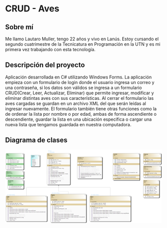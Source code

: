 # CRUD - Aves

## Sobre mí

Me llamo Lautaro Muller, tengo 22 años y vivo en Lanús. Estoy cursando el segundo cuatrimestre de la Tecnicatura en Programación en la UTN y es mi primera vez trabajando con esta tecnología.

## Descripción del proyecto

Aplicación desarrollada en C# utilizando Windows Forms. La aplicación empieza con un formulario de login donde el usuario ingresa un correo y una contraseña, si los datos son válidos se ingresa a un
formulario CRUD(Crear, Leer, Actualizar, Eliminar) que permite ingresar, modificar y eliminar distintas aves con sus características.
Al cerrar el formulario las aves cargadas se guardan en un archivo XML del que serán leídas al ingresar nuevamente.
El formulario también tiene otras funciones como la de ordenar la lista por nombre o por edad, ambas de forma ascendiente o descendiente, guardar la lista en una ubicación especifica o cargar una 
nueva lista que tengamos guardada en nuestra computadora.

## Diagrama de clases

![Diagrama de Clases](ClassDiagram1.png)
